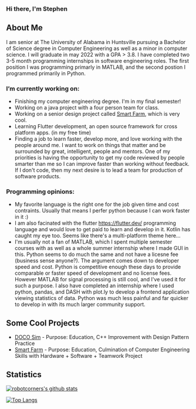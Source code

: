 ### Hi there, I'm Stephen

## About Me
I am senior at The University of Alabama in Huntsville pursuing a Bachelor of Science degree in Computer Engineering as well as a minor in computer science. I will graduate in may 2022 with a GPA > 3.8. I have completed two 3-5 month programming internships in software engineering roles. The first position I was programming primarly in MATLAB, and the second postion I programmed primarily in Python.

### I’m currently working on: 
- Finishing my computer engineering degree. I'm in my final semester! 
- Working on a java project with a four person team for class. 
- Working on a senior design project called [Smart Farm](https://github.com/dandeto/Smart-Farm), which is very cool.
- Learning Flutter development, an open source framework for cross platform apps. (in my free time)
- Finding a job to learn faster, develop more, and love working with the people around me. I want to work on things that matter and be surrounded by great, intelligent, people and mentors. One of my priorities is having the opportunity to get my code reviewed by people smarter than me so I can improve faster than working without feedback. If I don't code, then my next desire is to lead a team for production of software products.

### Programming opinions:
- My favorite language is the right one for the job given time and cost contraints. Usually that means I perfer python because I can work faster in it :)
- I am also facinated with the flutter https://flutter.dev/ programming language and would love to get paid to learn and develop in it. Kotlin has caught my eye too. Seems like there's a multi-platform theme here... 
- I'm usually not a fan of MATLAB, which I spent multiple semester courses with as well as a whole summer internship where I made GUI in this. Python seems to do much the same and not have a licesne fee (business sense anyone?). The argument comes down to developer speed and cost. Python is competitive enough these days to provide comparable or faster speed of development and no license fees. However MATLAB for signal processing is still cool, and I've used it for such a purpose. I also have completed an internship where I used python, pandas, and DASH with plot.ly to develop a frontend application viewing statistics of data. Python was much less painful and far quicker to develop in with its much larger community support.

## Some Cool Projects
- [DOCO Sim](https://github.com/robotcorner/CS-307-DOCO-SIM-Semester-Project-Cpp#readme) - Purpose: Education, C++ Improvement with Design Pattern Practice
- [Smart Farm](https://github.com/dandeto/Smart-Farm) - Purpose: Education, Culmination of Computer Engineering Skills with Hardware + Software + Teamwork Project

## Statistics
[![robotcorners's github stats](https://github-readme-stats.vercel.app/api?username=robotcorner&theme=default)](https://github.com/anuraghazra/github-readme-stats)

[![Top Langs](https://github-readme-stats.vercel.app/api/top-langs/?username=robotcorner&theme=default&layout=compact)](https://github.com/anuraghazra/github-readme-stats)
